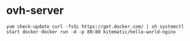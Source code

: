 # ovh-server
`
yum check-update
curl -fsSL https://get.docker.com/ | sh
systemctl start docker
docker run -d -p 80:80 kitematic/hello-world-nginx
`
